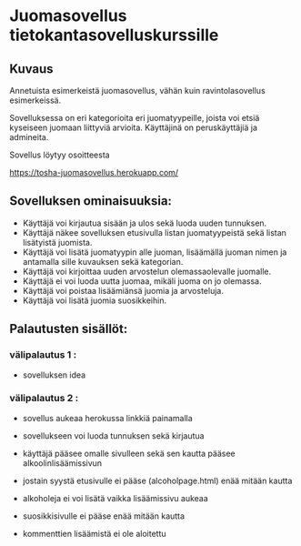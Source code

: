 # Juomasovellus tietokantasovelluskurssille

## Kuvaus
Annetuista esimerkeistä juomasovellus, vähän kuin ravintolasovellus esimerkeissä.

Sovelluksessa on eri kategorioita eri juomatyypeille, joista voi etsiä kyseiseen juomaan liittyviä arvioita. Käyttäjinä on peruskäyttäjiä ja admineita.

Sovellus löytyy osoitteesta

https://tosha-juomasovellus.herokuapp.com/

## Sovelluksen ominaisuuksia:
- Käyttäjä voi kirjautua sisään ja ulos sekä luoda uuden tunnuksen.
- Käyttäjä näkee sovelluksen etusivulla listan juomatyypeistä sekä listan lisätyistä juomista.
- Käyttäjä voi lisätä juomatyypin alle juoman, lisäämällä juoman nimen ja antamalla sille kuvauksen sekä kategorian. 
- Käyttäjä voi kirjoittaa uuden arvostelun olemassaolevalle juomalle.
- Käyttäjä ei voi luoda uutta juomaa, mikäli juoma on jo olemassa.
- Käyttäjä voi poistaa lisäämiänsä juomia ja arvosteluja.
- Käyttäjä voi lisätä juomia suosikkeihin.

## Palautusten sisällöt:
### välipalautus 1 :
- sovelluksen idea
### välipalautus 2 :
- sovellus aukeaa herokussa linkkiä painamalla
- sovellukseen voi luoda tunnuksen sekä kirjautua
- käyttäjä pääsee omalle sivulleen sekä sen kautta pääsee alkoolinlisäämissivun

- jostain syystä etusivulle ei pääse (alcoholpage.html) enää mitään kautta
- alkoholeja ei voi lisätä vaikka lisäämissivu aukeaa
- suosikkisivulle ei pääse enää mitään kautta
- kommenttien lisäämistä ei ole aloitettu
